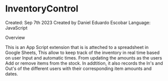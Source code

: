 # InventoryControl
Created: Sep 7th 2023
Created by Daniel Eduardo Escobar
Language: JavaScript

Overview

This is an App Script extension that is is atteched to a spreadsheet in Google Sheets, This allow to keep track of the inventory in real time based on user Input and automatic times. From updating the amounts as the users Add or remove items from the stock.
In addtition, it also records the In's and Out's of the different users with their corresponding item amounts and dates. 

